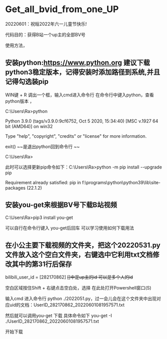 # Get_all_bvid_from_one_UP
20220601：祝晅2022年六一儿童节快乐!

代码目的：获得B站一个up主的全部BV号 

使用方法，
## 安装python:https://www.python.org 建议下载python3稳定版本，记得安装时添加路径到系统,并且记得勾选装pip

WIN键 + R 调出一个框，输入cmd进入命令行 在命令行中键入python，查看python版本 ，

C:\Users\Ra>python

Python 3.9.0 (tags/v3.9.0:9cf6752, Oct  5 2020, 15:34:40) [MSC v.1927 64 bit (AMD64)] on win32

Type "help", "copyright", "credits" or "license" for more information.

exit() ~~是退出python回到命令行 ~~

C:\Users\Ra>

此时可以选择更新pip命令如下：C:\Users\Ra>python -m pip install --upgrade pip

Requirement already satisfied: pip in f:\programs\python\python39\lib\site-packages (22.1.2)

## 安装you-get来根据BV号下载B站视频

C:\Users\Ra>pip3 install you-get

可以自行在命令行键入 you-get后回车 可以学习使用如何下载用法

## 在小公主要下载视频的文件夹，把这个20220531.py文件放入这个空白文件夹，右键选中它利用txt文档修改其中的第31行后保存

bilibili_user_id = [282170862] ~~[]中是up主的id 可以是多个人的id~~

空白区域按住Shift + 右键点击空白处，选择 在此处打开Powershell窗口(S)

输入cmd 进入命令行
python ./2022051.py，过一会儿会在这个文件夹中出现对应uid的文档：UserID_282170862_20220601081957571.txt

然后就可以调用you-get 下载 具体命令如下 you-get -I ./UserID_282170862_20220601081957571.txt

开始下载




